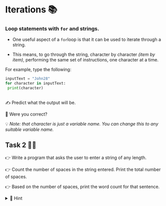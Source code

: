 # Iterations 📚

### Loop statements with `for` and strings.
- One useful aspect of a `for`loop is that it can be used to 
iterate through a string.

- This means, to go through the string, character by character *(item by item)*, performing the same 
set of instructions, one character at a time.

For example, type the following:
````py
inputText = "John28"
for character in inputText:
 print(character)
 
````

✍ Predict what the output will be.

🤔 Were you correct?

💡 *Note: that character is just a variable name. You can change this to any suitable variable name.*

## Task 2 👨‍💻

👉 Write a program that asks the user to enter a string of
any length. 

👉 Count the number of spaces in the string entered. Print the total number of spaces.

👉 Based on the number of spaces, print the word count 
for that sentence.

<details>
  <summary> 👀 Hint </summary>

  Note that a basic word count is equal to the total number of spaces + 1. 
</details>

> 